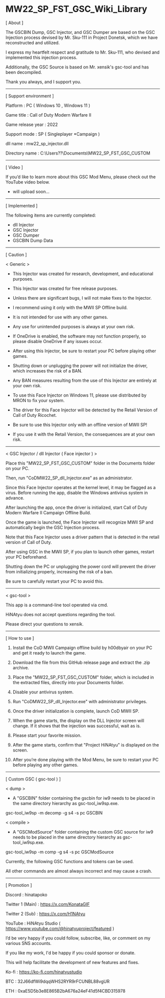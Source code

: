 # MW22_SP_FST_GSC_Wiki_Library

[ About ]


The GSCBIN Dump, GSC Injector, and GSC Dumper are based on the GSC Injection process devised by Mr. Sku-111 in Project Donetsk, which we have reconstructed and utilized.

I express my heartfelt respect and gratitude to Mr. Sku-111, who devised and implemented this injection process.

Additionally, the GSC Source is based on Mr. xensik's gsc-tool and has been decompiled.

Thank you always, and I support you.


----------


[ Support environment ]


Platform : PC ( Windows 10 , Windows 11 )

Game title : Call of Duty Modern Warfare II

Game release year : 2022

Support mode : SP ( Singleplayer *Campaign )

dll name : mw22_sp_injector.dll

Directory name : C:\Users\??\Documents\MW22_SP_FST_GSC_CUSTOM


----------


[ Video ]


If you’d like to learn more about this GSC Mod Menu, please check out the YouTube video below.

* will upload soon...


----------


[ Implemented ]


The following items are currently completed:

- dll Injector
- GSC Injector
- GSC Dumper
- GSCBIN Dump Data


----------


[ Caution ]


< Generic >

* This Injector was created for research, development, and educational purposes.
* This Injector was created for free release purposes.
* Unless there are significant bugs, I will not make fixes to the Injector.
* I recommend using it only with the MWII SP Offline build.
* It is not intended for use with any other games.
* Any use for unintended purposes is always at your own risk.
* If OneDrive is enabled, the software may not function properly, so please disable OneDrive if any issues occur.

* After using this Injector, be sure to restart your PC before playing other games.
* Shutting down or unplugging the power will not initialize the driver, which increases the risk of a BAN.
* Any BAN measures resulting from the use of this Injector are entirely at your own risk.

* To use this Face Injector on Windows 11, please use <MRON AIO FIXES.bat> distributed by MRON to fix your system.

* The driver for this Face Injector will be detected by the Retail Version of Call of Duty Ricochet.
* Be sure to use this Injector only with an offline version of MWII SP!
* If you use it with the Retail Version, the consequences are at your own risk.


----------


< GSC Injector / dll Injector ( Face injector ) >

Place this "MW22_SP_FST_GSC_CUSTOM" folder in the Documents folder on your PC.

Then, run "CoDMW22_SP_dll_Injector.exe" as an administrator.


Since this Face Injector operates at the kernel level, it may be flagged as a virus. Before running the app, disable the Windows antivirus system in advance.

After launching the app, once the driver is initialized, start Call of Duty Modern Warfare II Campaign Offline Build.

Once the game is launched, the Face Injector will recognize MWII SP and automatically begin the GSC Injection process.


Note that this Face Injector uses a driver pattern that is detected in the retail version of Call of Duty.

After using GSC in the MWII SP, if you plan to launch other games, restart your PC beforehand.

Shutting down the PC or unplugging the power cord will prevent the driver from initializing properly, increasing the risk of a ban.

Be sure to carefully restart your PC to avoid this.


----------


< gsc-tool >

This app is a command-line tool operated via cmd.

HiNAtyu does not accept questions regarding the tool.

Please direct your questions to xensik.


----------


[ How to use ]

01. Install the CoD MWII Campaign offline build by h00dbyair on your PC and get it ready to launch the game.  

02. Download the file from this GitHub release page and extract the .zip archive.  

03. Place the "MW22_SP_FST_GSC_CUSTOM" folder, which is included in the extracted files, directly into your Documents folder.  

04. Disable your antivirus system.  

05. Run "CoDMW22_SP_dll_Injector.exe" with administrator privileges.  

06. Once the driver initialization is complete, launch CoD MWII SP.  

07. When the game starts, the display on the DLL Injector screen will change. If it shows that the injection was successful, wait as is.  

08. Please start your favorite mission.   

09. After the game starts, confirm that "Project HiNAtyu" is displayed on the screen.  

10. After you’re done playing with the Mod Menu, be sure to restart your PC before playing any other games.


----------


[ Custom GSC ( gsc-tool ) ]

< dump >

* A "GSCBIN" folder containing the gscbin for iw9 needs to be placed in the same directory hierarchy as gsc-tool_iw9sp.exe.

gsc-tool_iw9sp -m decomp -g s4 -s pc GSCBIN


< compile >

* A "GSCModSource" folder containing the custom GSC source for iw9 needs to be placed in the same directory hierarchy as gsc-tool_iw9sp.exe.

gsc-tool_iw9sp -m comp -g s4 -s pc GSCModSource


Currently, the following GSC functions and tokens can be used.

All other commands are almost always incorrect and may cause a crash.


----------


[ Promotion ]

Discord : hinatapoko

Twitter 1 (Main) : https://x.com/KonataGIF

Twitter 2 (Sub) : https://x.com/H1NAtyu

YouTube : HiNAtyu Studio ( https://www.youtube.com/@hinatyuproject/featured )


I’d be very happy if you could follow, subscribe, like, or comment on my various SNS accounts. 

If you like my work, I'd be happy if you could sponsor or donate.

This will help facilitate the development of new features and fixes.


Ko-fi : https://ko-fi.com/hinatyustudio

BTC : 32J66dfWi9dqqWHS2RYR9rFCUNBL88vgUR

ETH : 0xaE5D5b3e8E865B2bA676a24eF41d5f4CBD315978
